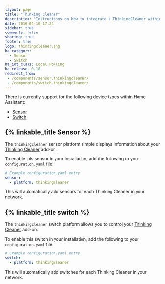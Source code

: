 ```yaml
---
layout: page
title: "Thinking Cleaner"
description: "Instructions on how to integrate a ThinkingCleaner within Home Assistant."
date: 2016-04-10 17:24
sidebar: true
comments: false
sharing: true
footer: true
logo: thinkingcleaner.png
ha_category:
  - Sensor
  - Switch
ha_iot_class: Local Polling
ha_release: 0.18
redirect_from:
 - /components/sensor.thinkingcleaner/
 - /components/switch.thinkingcleaner/
---
```


There is currently support for the following device types within Home Assistant:

- [Sensor](#sensor)
- [Switch](#switch)

## {% linkable_title Sensor %}

The `thinkingcleaner` sensor platform simple displays information about your [Thinking Cleaner](http://www.thinkingcleaner.com) add-on.

To enable this sensor in your installation, add the following to your `configuration.yaml` file:

```yaml
# Example configuration.yaml entry
sensor:
  - platform: thinkingcleaner
```

This will automatically add sensors for each Thinking Cleaner in your network.

## {% linkable_title switch %}

The `thinkingcleaner` switch platform allows you to control your [Thinking Cleaner](http://www.thinkingcleaner.com) add-on.

To enable this switch in your installation, add the following to your `configuration.yaml` file:

```yaml
# Example configuration.yaml entry
switch:
  - platform: thinkingcleaner
```

This will automatically add switches for each Thinking Cleaner in your network.
